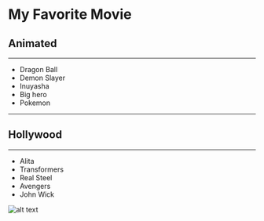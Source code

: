 # My Favorite Movie
## Animated
- - -
- Dragon Ball
- Demon Slayer
- Inuyasha
- Big hero
- Pokemon

- - -
## Hollywood
- - -
- Alita
- Transformers
- Real Steel
- Avengers
- John Wick

![alt text](picsum.photos/200/200)

